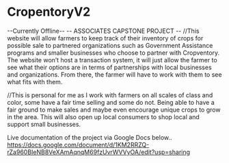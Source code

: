 # CropentoryV2
--Currently Offline--
-- ASSOCIATES CAPSTONE PROJECT --
//This website will allow farmers to keep track of their inventory of crops for possible sale to partnered organizations such as Government Assistance programs and smaller businesses who choose to partner with Cropventory. The website won’t host a transaction system, it will just allow the farmer to see what their options are in terms of partnerships with local businesses and organizations. From there, the farmer will have to work with them to see what fits with them.

//This is personal for me as I work with farmers on all scales of class and color, some have a fair time selling and some do not. Being able to have a fair ground to make sales and maybe even encourage unique crops to grow in the area. This will also open up local consumers to shop local and support small businesses.

Live documentation of the project via Google Docs below.. https://docs.google.com/document/d/1KM2RRZQ-rZa960BIeNB8VeXAmAqnqM69fzUvrWVVyOA/edit?usp=sharing
